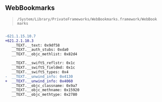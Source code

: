 ## WebBookmarks

> `/System/Library/PrivateFrameworks/WebBookmarks.framework/WebBookmarks`

```diff

-621.1.15.10.7
+621.2.1.10.3
   __TEXT.__text: 0x9df58
   __TEXT.__auth_stubs: 0xda0
   __TEXT.__objc_methlist: 0x82d4

   __TEXT.__swift5_reflstr: 0x1c
   __TEXT.__swift5_fieldmd: 0x1c
   __TEXT.__swift5_types: 0x4
-  __TEXT.__unwind_info: 0x4130
+  __TEXT.__unwind_info: 0x4060
   __TEXT.__objc_classname: 0x9a7
   __TEXT.__objc_methname: 0x15920
   __TEXT.__objc_methtype: 0x2780

```
